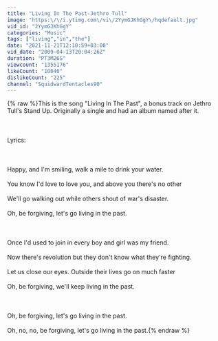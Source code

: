 ```yaml
---
title: "Living In The Past-Jethro Tull"
image: "https:\/\/i.ytimg.com\/vi\/2YymGJKhGgY\/hqdefault.jpg"
vid_id: "2YymGJKhGgY"
categories: "Music"
tags: ["living","in","the"]
date: "2021-11-21T12:10:59+03:00"
vid_date: "2009-04-13T20:04:26Z"
duration: "PT3M26S"
viewcount: "1355176"
likeCount: "10040"
dislikeCount: "225"
channel: "SquidwardTentacles90"
---
```

{% raw %}This is the song &quot;Living In The Past&quot;, a bonus track on Jethro Tull's Stand Up. Originally a single and had an album named after it.<br /><br /><br /><br />Lyrics:<br /><br /><br /><br />Happy, and I'm smiling, walk a mile to drink your water.<br /><br />You know I'd love to love you, and above you there's no other<br /><br />We'll go walking out while others shout of war's disaster.<br /><br />Oh, be forgiving, let's go living in the past.<br /><br /><br /><br />Once I'd used to join in every boy and girl was my friend.<br /><br />Now there's revolution but they don't know what they're fighting.<br /><br />Let us close our eyes. Outside their lives go on much faster<br /><br />Oh, be forgiving, we'll keep living in the past.<br /><br /><br /><br />Oh, be forgiving, let's go living in the past.<br /><br />Oh, no, no, be forgiving, let's go living in the past.{% endraw %}
